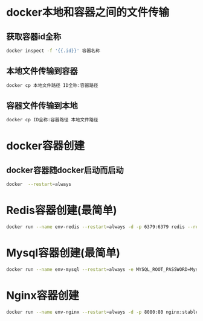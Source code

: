 # docker本地和容器之间的文件传输

## 获取容器id全称

```bash
docker inspect -f '{{.id}}' 容器名称
```

## 本地文件传输到容器

```bash
docker cp 本地文件路径 ID全称:容器路径
```

## 容器文件传输到本地

```bash
docker cp ID全称:容器路径 本地文件路径
```

# docker容器创建

## docker容器随docker启动而启动

```bash
docker  --restart=always
```

# Redis容器创建(最简单)

```bash
docker run --name env-redis --restart=always -d -p 6379:6379 redis --requirepass Redis.123
```

# Mysql容器创建(最简单)

```bash
docker run --name env-mysql --restart=always -e MYSQL_ROOT_PASSWORD=Mysql.123 -d -p 3306:3306 mysql
```

# Nginx容器创建

```bash
docker run --name env-nginx --restart=always -d -p 8080:80 nginx:stable-perl
```